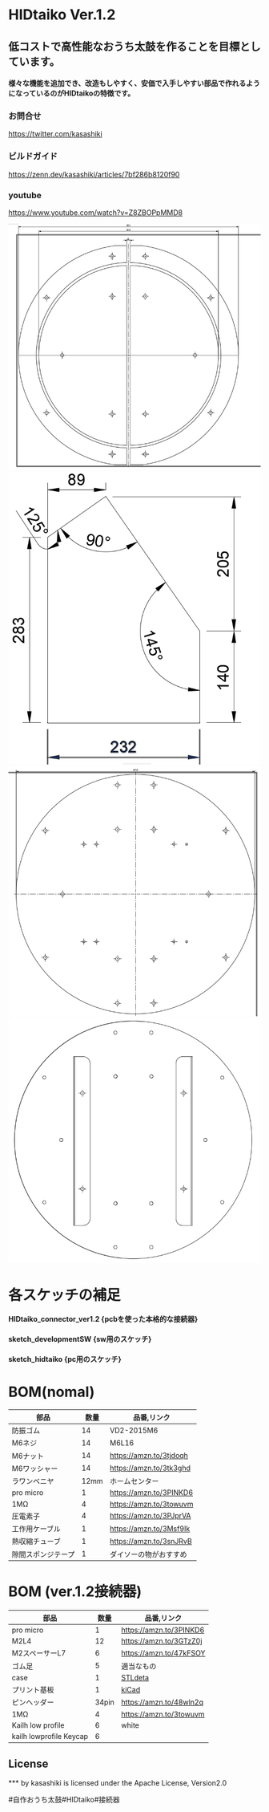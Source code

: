 # HIDtaiko Ver.1.2
## 低コストで高性能なおうち太鼓を作ることを目標としています。
#### 様々な機能を追加でき、改造もしやすく、安価で入手しやすい部品で作れるようになっているのがHIDtaikoの特徴です。

### お問合せ
https://twitter.com/kasashiki
### ビルドガイド
https://zenn.dev/kasashiki/articles/7bf286b8120f90
### youtube
https://www.youtube.com/watch?v=Z8ZBOPpMMD8

![front.png.png](images/images/front.png)
![legs.png](images/images/legs.png)
![rear.png](images/images/rear.png)
![e.png](images/images/e.png)

# 各スケッチの補足
#### HIDtaiko_connector_ver1.2 {pcbを使った本格的な接続器}
#### sketch_developmentSW      {sw用のスケッチ}
#### sketch_hidtaiko           {pc用のスケッチ}


# BOM(nomal)
| 部品 | 数量 | 品番,リンク |
| ---- | ---- | ---- |
| 防振ゴム | 14 |VD2-2015M6|
| M6ネジ | 14 | M6L16 |
| M6ナット |14 | https://amzn.to/3tjdoqh |
| M6ワッシャー | 14 | https://amzn.to/3tk3ghd |
|ラワンベニヤ | 12mm | ホームセンター |  
|pro micro | 1 | https://amzn.to/3PINKD6 |
|1MΩ | 4 | https://amzn.to/3towuvm |
|圧電素子| 4 | https://amzn.to/3PJprVA |
|工作用ケーブル|1 |https://amzn.to/3Msf9Ik|
|熱収縮チューブ|1 |https://amzn.to/3snJRvB|　
|隙間スポンジテープ|1 |ダイソーの物がおすすめ|　

# BOM (ver.1.2接続器)
|部品|数量|品番,リンク|
|----|---|----|
|pro micro|1|https://amzn.to/3PINKD6|
|M2L4|12|https://amzn.to/3GTzZ0j|
|M2スペーサーL7|6|https://amzn.to/47kFSOY|
|ゴム足|5|適当なもの|
|case|1|[STLdeta](HIDtaiko_connector_ver1.2/case.stl)|
|プリント基板|1|[kiCad](HIDtaiko_connector_ver1.2/pcb)|
|ピンヘッダー|34pin|https://amzn.to/48wln2q|
|1MΩ|4|https://amzn.to/3towuvm|
|Kailh low profile|6|white|
|kailh lowprofile Keycap|6|



## License
*** by kasashiki is licensed under the Apache License, Version2.0

#自作おうち太鼓#HIDtaiko#接続器
